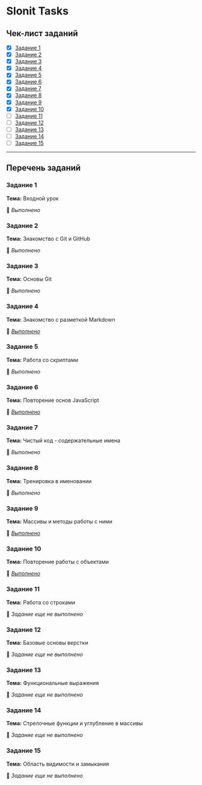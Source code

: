 # Slonit Tasks

## Чек-лист заданий

- [x] [Задание 1](#задание-1)
- [x] [Задание 2](#задание-2)
- [x] [Задание 3](#задание-3)
- [x] [Задание 4](#задание-4)
- [x] [Задание 5](#задание-5)
- [x] [Задание 6](#задание-6)
- [x] [Задание 7](#задание-7)
- [x] [Задание 8](#задание-8)
- [x] [Задание 9](#задание-9)
- [x] [Задание 10](#задание-10)
- [ ] [Задание 11](#задание-11)
- [ ] [Задание 12](#задание-12)
- [ ] [Задание 13](#задание-13)
- [ ] [Задание 14](#задание-14)
- [ ] [Задание 15](#задание-15)

---

## Перечень заданий

### Задание 1

**Тема:** Входной урок

🔗 _Выполнено_

### Задание 2

**Тема:** Знакомство с Git и GitHub

🔗 _Выполнено_

### Задание 3

**Тема:** Основы Git

🔗 _Выполнено_

### Задание 4

**Тема:** Знакомство с разметкой Markdown

🔗 [_Выполнено_](https://github.com/MusiJVR/slonit_tasks/blob/main/task4/git_course.md)

### Задание 5

**Тема:** Работа со скриптами

🔗 _Выполнено_

### Задание 6

**Тема:** Повторение основ JavaScript

🔗 [_Выполнено_](https://github.com/MusiJVR/slonit_tasks/blob/main/task6/script.js)

### Задание 7

**Тема:** Чистый код - содержательные имена

🔗 _Выполнено_

### Задание 8

**Тема:** Тренировка в именовании

🔗 _Выполнено_

### Задание 9

**Тема:** Массивы и методы работы с ними

🔗 [_Выполнено_](https://github.com/MusiJVR/slonit_tasks/blob/main/task9/script.js)

### Задание 10

**Тема:** Повторение работы с объектами

🔗 [_Выполнено_](https://github.com/MusiJVR/slonit_tasks/blob/main/task10/script.js)

### Задание 11

**Тема:** Работа со строками

🔗 _Задание еще не выполнено_

### Задание 12

**Тема:** Базовые основы верстки

🔗 _Задание еще не выполнено_

### Задание 13

**Тема:** Функциональные выражения

🔗 _Задание еще не выполнено_

### Задание 14

**Тема:** Стрелочные функции и углубление в массивы

🔗 _Задание еще не выполнено_

### Задание 15

**Тема:** Область видимости и замыкания

🔗 _Задание еще не выполнено_
